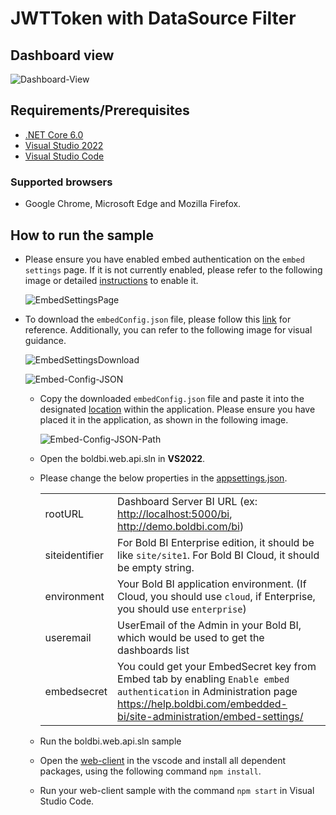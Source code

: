 # JWTToken with DataSource Filter

## Dashboard view

   ![Dashboard-View](https://github.com/boldbi/samples/assets/129486688/5ee41d0b-85bf-4be7-943a-4eac835a2d54)

## Requirements/Prerequisites

* [.NET Core 6.0](https://dotnet.microsoft.com/download/dotnet-core)
* [Visual Studio 2022](https://visualstudio.microsoft.com/downloads/)
* [Visual Studio Code](https://code.visualstudio.com/download)

### Supported browsers
  
* Google Chrome, Microsoft Edge and Mozilla Firefox.

## How to run the sample

* Please ensure you have enabled embed authentication on the `embed settings` page. If it is not currently enabled, please refer to the following image or detailed [instructions](https://help.boldbi.com/site-administration/embed-settings/#get-embed-secret-code) to enable it.

    ![EmbedSettingsPage](https://github.com/boldbi/samples/assets/92368448/972a932c-94b1-450a-96db-79dc496751f3)

* To download the `embedConfig.json` file, please follow this [link](https://help.boldbi.com/site-administration/embed-settings/#get-embed-configuration-file) for reference. Additionally, you can refer to the following image for visual guidance.

    ![EmbedSettingsDownload](https://github.com/boldbi/samples/assets/92368448/cc4d65e1-392f-436c-ad27-6e2b636fc6b6)

    ![Embed-Config-JSON](https://github.com/boldbi/samples/assets/92368448/53c1eddb-1d55-47d7-8e12-502ad6d74dd9)

  * Copy the downloaded `embedConfig.json` file and paste it into the designated [location](https://github.com/boldbi/samples/tree/master/Scenario%20Based%20Samples/JWTTokenWithDataSourceFilter/web-api) within the application. Please ensure you have placed it in the application, as shown in the following image.

    ![Embed-Config-JSON-Path](https://github.com/boldbi/samples/assets/129486688/3186f0f9-6a14-409d-8ee0-7e838db51a68)

  * Open the boldbi.web.api.sln in **VS2022**.

  * Please change the below properties in the [appsettings.json](https://github.com/boldbi/samples/tree/master/Scenario%20Based%20Samples/JWTTokenWithDataSourceFilter/web-api/appsettings.json).

    |||
    |---|----|
    | rootURL        | Dashboard Server BI URL (ex: <http://localhost:5000/bi>, <http://demo.boldbi.com/bi>)                                                            |
    | siteidentifier | For Bold BI Enterprise edition, it should be like `site/site1`. For Bold BI Cloud, it should be empty string.                                |
    | environment    | Your Bold BI application environment. (If Cloud, you should use `cloud`, if Enterprise, you should use `enterprise`)                         |
    | useremail      | UserEmail of the Admin in your Bold BI, which would be used to get the dashboards list                                                        |
    | embedsecret    | You could get your EmbedSecret key from Embed tab by enabling `Enable embed authentication` in Administration page <https://help.boldbi.com/embedded-bi/site-administration/embed-settings/> |

  * Run the boldbi.web.api.sln sample

  * Open the [web-client](https://github.com/boldbi/samples/tree/master/Scenario%20Based%20Samples/JWTTokenWithDataSourceFilter/web-client) in the vscode and install all dependent packages, using the following command `npm install`.

  * Run your web-client sample with the command `npm start` in Visual Studio Code.
